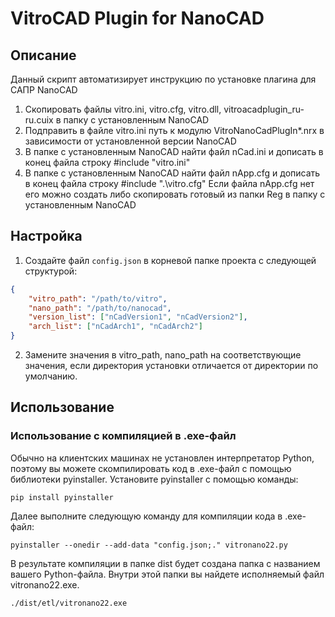 # VitroCAD Plugin for NanoCAD

## Описание

Данный скрипт автоматизирует инструкцию по установке плагина для САПР NanoCAD

1. Скопировать файлы vitro.ini, vitro.cfg, vitro.dll, vitroacadplugin_ru-ru.cuix в папку с установленным NanoCAD
2. Подправить в файле vitro.ini путь к модулю VitroNanoCadPlugIn*.nrx в зависимости от установленной версии NanoCAD
3. В папке с установленным NanoCAD найти файл nCad.ini и дописать в конец файла строку
#include "vitro.ini"
4. В папке с установленным NanoCAD найти файл nApp.cfg и дописать в конец файла строку
#include ".\vitro.cfg"
Если файла nApp.cfg нет его можно создать либо скопировать готовый из папки Reg в папку с установленным NanoCAD

## Настройка

1. Создайте файл `config.json` в корневой папке проекта с следующей структурой:

```json
{
    "vitro_path": "/path/to/vitro",
    "nano_path": "/path/to/nanocad",
    "version_list": ["nCadVersion1", "nCadVersion2"],
    "arch_list": ["nCadArch1", "nCadArch2"]
}

```
2. Замените значения в vitro_path, nano_path на соответствующие значения, если директория установки отличается от директории по умолчанию.

## Использование

### Использование с компиляцией в .exe-файл
Обычно на клиентских машинах не установлен интерпретатор Python, поэтому вы можете скомпилировать код в .exe-файл с помощью библиотеки pyinstaller.
Установите pyinstaller с помощью команды:

```
pip install pyinstaller
```
Далее выполните следующую команду для компиляции кода в .exe-файл:

```
pyinstaller --onedir --add-data "config.json;." vitronano22.py
```
В результате компиляции в папке dist будет создана папка с названием вашего Python-файла. 
Внутри этой папки вы найдете исполняемый файл vitronano22.exe.

```
./dist/etl/vitronano22.exe
```
